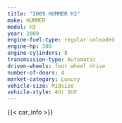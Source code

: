 ```yaml
---
title: "2009 HUMMER H3"
make: HUMMER
model: H3
year: 2009
engine-fuel-type: regular unleaded
engine-hp: 300
engine-cylinders: 8
transmission-type: Automatic
driven-wheels: four wheel drive
number-of-doors: 4
market-category: Luxury
vehicle-size: Midsize
vehicle-style: 4dr SUV
---
```


{{< car_info >}}
